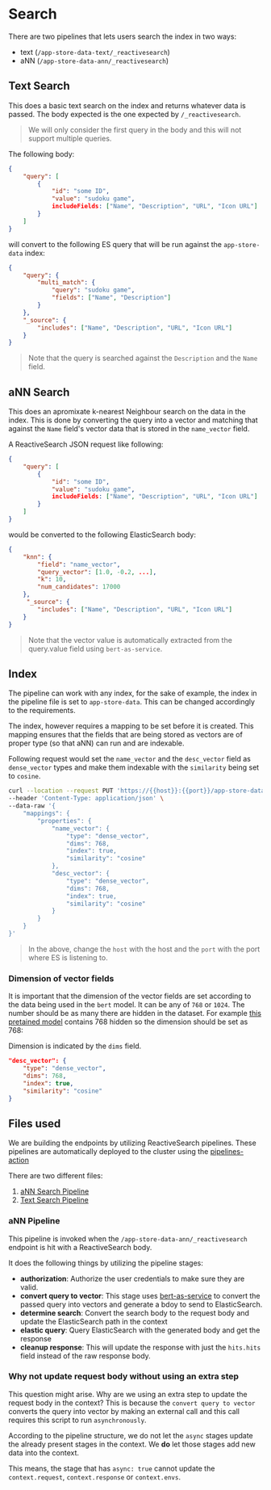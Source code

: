 # Search

There are two pipelines that lets users search the index in two ways:

- text (`/app-store-data-text/_reactivesearch`)
- aNN (`/app-store-data-ann/_reactivesearch`)

## Text Search

This does a basic text search on the index and returns whatever data is passed. The body expected is the one expected by `/_reactivesearch`.

> We will only consider the first query in the body and this will not support multiple queries.

The following body:

```json
{
    "query": [
        {
            "id": "some ID",
            "value": "sudoku game",
            includeFields: ["Name", "Description", "URL", "Icon URL"]
        }
    ]
}
```

will convert to the following ES query that will be run against the `app-store-data` index:

```json
{
    "query": {
        "multi_match": {
            "query": "sudoku game",
            "fields": ["Name", "Description"]
        }
    },
    "_source": {
        "includes": ["Name", "Description", "URL", "Icon URL"]
    }
}
```

> Note that the query is searched against the `Description` and the `Name` field.


## aNN Search

This does an apromixate k-nearest Neighbour search on the data in the index. This is done by converting the query into a vector and matching that against the `Name` field's vector data that is stored in the `name_vector` field.

A ReactiveSearch JSON request like following:

```json
{
    "query": [
        {
            "id": "some ID",
            "value": "sudoku game",
            includeFields: ["Name", "Description", "URL", "Icon URL"]
        }
    ]
}
```

would be converted to the following ElasticSearch body:

```json
{
    "knn": {
        "field": "name_vector",
        "query_vector": [1.0, -0.2, ...],
        "k": 10,
        "num_candidates": 17000
    },
     "_source": {
        "includes": ["Name", "Description", "URL", "Icon URL"]
    }
}
```

> Note that the vector value is automatically extracted from the query.value field using `bert-as-service`.


## Index

The pipeline can work with any index, for the sake of example, the index in the pipeline file is set to `app-store-data`. This can be changed accordingly to the requirements.

The index, however requires a mapping to be set before it is created. This mapping ensures that the fields that are being stored as vectors are of proper type (so that aNN) can run and are indexable.

Following request would set the `name_vector` and the `desc_vector` field as `dense_vector` types and make them indexable with the `similarity` being set to `cosine`.

```sh
curl --location --request PUT 'https://{{host}}:{{port}}/app-store-data' \
--header 'Content-Type: application/json' \
--data-raw '{
    "mappings": {
        "properties": {
            "name_vector": {
                "type": "dense_vector",
                "dims": 768,
                "index": true,
                "similarity": "cosine"
            },
            "desc_vector": {
                "type": "dense_vector",
                "dims": 768,
                "index": true,
                "similarity": "cosine"
            }
        }
    }
}'
```

> In the above, change the `host` with the host and the `port` with the port where ES is listening to.

### Dimension of vector fields

It is important that the dimension of the vector fields are set according to the data being used in the `bert` model. It can be any of `768` or `1024`. The number should be as many there are hidden in the dataset. For example [this pretained model]() contains 768 hidden so the dimension should be set as 768:

Dimension is indicated by the `dims` field.

```json
"desc_vector": {
    "type": "dense_vector",
    "dims": 768,
    "index": true,
    "similarity": "cosine"
}
```


## Files used

We are building the endpoints by utilizing ReactiveSearch pipelines. These pipelines are automatically deployed to the cluster using the [pipelines-action](https://github.com/appbaseio/pipelines-action)

There are two different files:

1. [aNN Search Pipeline](./ann_pipeline.yaml)
2. [Text Search Pipeline](./text_pipeline.yaml)

### aNN Pipeline

This pipeline is invoked when the `/app-store-data-ann/_reactivesearch` endpoint is hit with a ReactiveSearch body.

It does the following things by utilizing the pipeline stages:

- **authorization**: Authorize the user credentials to make sure they are valid.
- **convert query to vector**: This stage uses [bert-as-service]() to convert the passed query into vectors and generate a bdoy to send to ElasticSearch.
- **determine search**: Convert the search body to the request body and update the ElasticSearch path in the context
- **elastic query**: Query ElasticSearch with the generated body and get the response
- **cleanup response**: This will update the response with just the `hits.hits` field instead of the raw response body.

### Why not update request body without using an extra step

This question might arise. Why are we using an extra step to update the request body in the context? This is because the `convert query to vector` converts the query into vector by making an external call and this call requires this script to run `asynchronously`.

According to the pipeline structure, we do not let the `async` stages update the already present stages in the context. We **do** let those stages add new data into the context.

This means, the stage that has `async: true` cannot update the `context.request`, `context.response` or `context.envs`.
